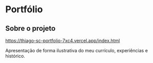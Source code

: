 # Portfólio

## Sobre o projeto

https://thiago-sc-portfolio-7xc4.vercel.app/index.html

Apresentação de forma ilustrativa do meu currículo, experiências e histórico. 
